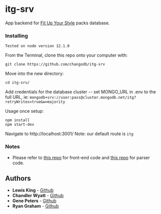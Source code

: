 # itg-srv

App backend for [Fit Up Your Style](https://fitupyourstyle.com/) packs database.

### Installing

```
Tested on node version 12.1.0
```

From the Terminal, clone this repo onto your computer with:

```
git clone https://github.com/changodb/itg-srv
```

Move into the new directory:

```
cd itg-srv/
```

Add credentials for the database cluster -- set MONGO_URL in .env to the full URL, ie:
`mongodb+srv://user:pass@cluster.mongodb.net/itg?retryWrites=true&w=majority`

Usage once setup:
```
npm install
npm start-dev
```

Navigate to http://localhost:3001/<route>
Note: our default route is `itg`
  
### Notes
* Please refer to [this repo](https://github.com/changodb/itg-frontend/) for front-end code and [this repo](https://github.com/lewisisgood/itg-packs-db/) for parser code.

## Authors

* **Lewis King** - [Github](https://github.com/lewisisgood)
* **Chandler Wyatt** - [Github](https://github.com/chandlerwyatt)
* **Gene Peters** - [Github](https://github.com/gene-telligent)
* **Ryan Graham** - [Github](https://github.com/ryanxgraham)
